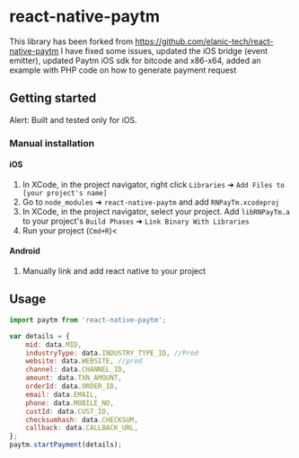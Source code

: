 
# react-native-paytm
This library has been forked from https://github.com/elanic-tech/react-native-paytm
I have fixed some issues, updated the iOS bridge (event emitter), updated Paytm iOS sdk for bitcode and x86-x64, added an example with PHP code on how to generate payment request

## Getting started

Alert: Built and tested only for iOS.

### Manual installation

#### iOS

1. In XCode, in the project navigator, right click `Libraries` ➜ `Add Files to [your project's name]`
2. Go to `node_modules` ➜ `react-native-paytm` and add `RNPayTm.xcodeproj`
3. In XCode, in the project navigator, select your project. Add `libRNPayTm.a` to your project's `Build Phases` ➜ `Link Binary With Libraries`
4. Run your project (`Cmd+R`)<
      

#### Android
1. Manually link and add react native to your project

## Usage
```javascript
import paytm from 'react-native-paytm';

var details = {
    mid: data.MID,
    industryType: data.INDUSTRY_TYPE_ID, //Prod
    website: data.WEBSITE, //prod
    channel: data.CHANNEL_ID,
    amount: data.TXN_AMOUNT,
    orderId: data.ORDER_ID,
    email: data.EMAIL,
    phone: data.MOBILE_NO,
    custId: data.CUST_ID,
    checksumhash: data.CHECKSUM,
    callback: data.CALLBACK_URL,
};
paytm.startPayment(details);
```
  
